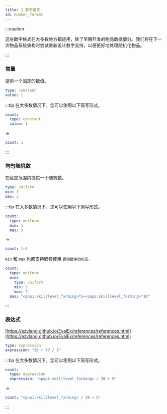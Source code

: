 ```yaml
---
title: 🔢 数字格式
id: number_format
---
```


:::caution

这些数字格式在大多数地方都适用，除了早期开发的物品数据部分。我们将在下一次物品系统重构时尝试重新设计数字支持，以便更好地处理随机化物品。

:::

### 常量

提供一个固定的数值。

```yaml
type: constant
value: 1
```

:::tip
在大多数情况下，您可以使用以下简写形式。

```yaml
count:
  type: constant
  value: 1
```

->

```yaml
count: 1
```
:::

### 均匀随机数

在给定范围内提供一个随机数。

```yaml
type: uniform
min: 1
max: 3
```

:::tip
在大多数情况下，您可以使用以下简写形式。

```yaml
count:
  type: uniform
  min: 1
  max: 3
```

->

```yaml
count: 1~3
```

`min` 和 `max` 也都支持嵌套使用 `提供数字的标签`.

```yaml
count:
  type: uniform
  min:
    type: uniform
    min: 2
    max: 7
  max: "<papi:skilllevel_farming>*5~<papi:skilllevel_farming>*10"
```
:::

### 表达式

[https://ezylang.github.io/EvalEx/references/references.html](https://ezylang.github.io/EvalEx/references/references.html)

```yaml
type: expression
expression: "20 + 70 / 2"
```

:::tip
在大多数情况下，您可以使用以下简写形式。

```yaml
count:
  type: expression
  expression: "<papi:skilllevel_farming> / 20 + 5"
```

->

```yaml
count: "<papi:skilllevel_farming> / 20 + 5"
```

:::
